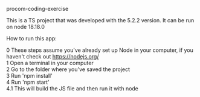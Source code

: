 procom-coding-exercise

This is a TS project that was developed with the 5.2.2 version. It can be run on node 18.18.0

How to run this app:

0 These steps assume you've already set up Node in your computer, if you haven't check out https://nodejs.org/  \
1 Open a terminal in your computer \
2 Go to the folder where you've saved the project  \
3 Run 'npm install' \
4 Run 'npm start' \
4.1 This will build the JS file and then run it with node
